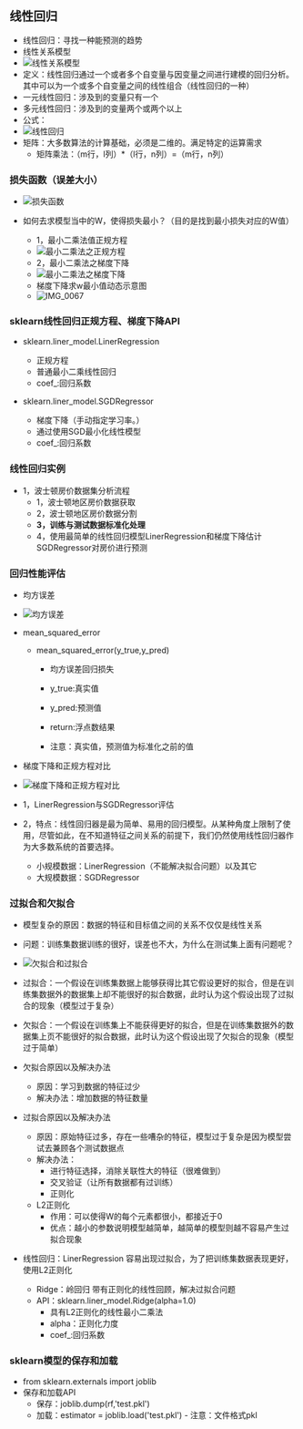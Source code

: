 ## 线性回归
- 线性回归：寻找一种能预测的趋势
- 线性关系模型
- ![线性关系模型](/Users/mac/Desktop/spider/机器学习/线性回归/线性关系模型.jpeg)
- 定义：线性回归通过一个或者多个自变量与因变量之间进行建模的回归分析。其中可以为一个或多个自变量之间的线性组合（线性回归的一种）
- 一元线性回归：涉及到的变量只有一个
- 多元线性回归：涉及到的变量两个或两个以上
- 公式：
- ![线性回归](/Users/mac/Desktop/spider/机器学习/线性回归/线性回归.jpeg)
- 矩阵：大多数算法的计算基础，必须是二维的。满足特定的运算需求
	- 矩阵乘法：（m行，l列）*（l行，n列）=（m行，n列）

### 损失函数（误差大小）
- ![损失函数](/Users/mac/Desktop/spider/机器学习/线性回归/损失函数.jpeg)

- 如何去求模型当中的W，使得损失最小？（目的是找到最小损失对应的W值）
	- 1，最小二乘法值正规方程
	- ![最小二乘法之正规方程](/Users/mac/Desktop/spider/机器学习/线性回归/最小二乘法之正规方程.jpeg)
	- 2，最小二乘法之梯度下降
	- ![最小二乘法之梯度下降](/Users/mac/Desktop/spider/机器学习/线性回归/最小二乘法之梯度下降.jpeg)
	- 梯度下降求w最小值动态示意图
	- ![IMG_0067](/Users/mac/Desktop/spider/机器学习/线性回归/IMG_0067.gif)

### sklearn线性回归正规方程、梯度下降API
- sklearn.liner_model.LinerRegression
	- 正规方程
	- 普通最小二乘线性回归
	- coef_:回归系数
	
- sklearn.liner_model.SGDRegressor
	- 梯度下降（手动指定学习率。）
	- 通过使用SGD最小化线性模型
	- coef_:回归系数

### 线性回归实例
- 1，波士顿房价数据集分析流程
	- 1，波士顿地区房价数据获取
	- 2，波士顿地区房价数据分割
	- **3，训练与测试数据标准化处理**
	- 4，使用最简单的线性回归模型LinerRegression和梯度下降估计SGDRegressor对房价进行预测

### 回归性能评估

- 均方误差
- ![均方误差](/Users/mac/Desktop/spider/机器学习/线性回归/均方误差.jpeg)
- mean_squared_error
	- mean_squared_error(y_true,y_pred)
		- 均方误差回归损失
		
		- y_true:真实值
		
		- y_pred:预测值
		
		- return:浮点数结果
		
		- 注意：真实值，预测值为标准化之前的值
	
- 梯度下降和正规方程对比
- ![梯度下降和正规方程对比](/Users/mac/Desktop/spider/机器学习/线性回归/梯度下降和正规方程对比.jpeg)
- 1，LinerRegression与SGDRegressor评估
- 2，特点：线性回归器是最为简单、易用的回归模型。从某种角度上限制了使用，尽管如此，在不知道特征之间关系的前提下，我们仍然使用线性回归器作为大多数系统的首要选择。
	- 小规模数据：LinerRegression（不能解决拟合问题）以及其它
	- 大规模数据：SGDRegressor

### 过拟合和欠拟合
- 模型复杂的原因：数据的特征和目标值之间的关系不仅仅是线性关系
- 问题：训练集数据训练的很好，误差也不大，为什么在测试集上面有问题呢？
- ![欠拟合和过拟合](/Users/mac/Desktop/spider/机器学习/线性回归/欠拟合和过拟合.jpeg)
- 过拟合：一个假设在训练集数据上能够获得比其它假设更好的拟合，但是在训练集数据外的数据集上却不能很好的拟合数据，此时认为这个假设出现了过拟合的现象（模型过于复杂）
- 欠拟合：一个假设在训练集上不能获得更好的拟合，但是在训练集数据外的数据集上页不能很好的拟合数据，此时认为这个假设出现了欠拟合的现象（模型过于简单）

- 欠拟合原因以及解决办法
	- 原因：学习到数据的特征过少
	- 解决办法：增加数据的特征数量
- 过拟合原因以及解决办法
	- 原因：原始特征过多，存在一些嘈杂的特征，模型过于复杂是因为模型尝试去兼顾各个测试数据点
	- 解决办法：
		- 进行特征选择，消除关联性大的特征（很难做到）
		- 交叉验证（让所有数据都有过训练）
		- 正则化
	- L2正则化
		- 作用：可以使得W的每个元素都很小，都接近于0
		- 优点：越小的参数说明模型越简单，越简单的模型则越不容易产生过拟合现象

- 线性回归：LinerRegression 容易出现过拟合，为了把训练集数据表现更好，使用L2正则化
	- Ridge：岭回归 带有正则化的线性回顾，解决过拟合问题
	- API：sklearn.liner_model.Ridge(alpha=1.0)
		- 具有L2正则化的线性最小二乘法
		- alpha：正则化力度
		- coef_:回归系数

### sklearn模型的保存和加载
- from sklearn.externals import joblib
- 保存和加载API
	- 保存：joblib.dump(rf,'test.pkl')
	- 加载：estimator = joblib.load('test.pkl')	- 注意：文件格式pkl		
